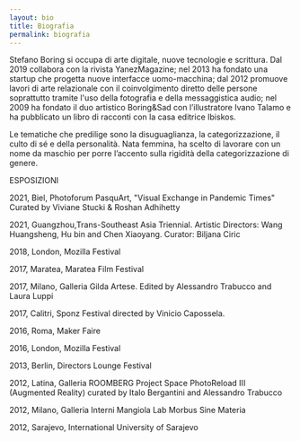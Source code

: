 ```yaml
---
layout: bio
title: Biografia  
permalink: biografia
---
```


<DIV ID="bio">
<P>
Stefano Boring si occupa di arte digitale, nuove tecnologie e
scrittura. Dal 2019 collabora con la rivista YanezMagazine; nel 2013
ha fondato una startup che progetta nuove interfacce uomo-macchina;
dal 2012 promuove lavori di arte relazionale con il coinvolgimento
diretto delle persone soprattutto tramite l'uso della fotografia e
della messaggistica audio; nel 2009 ha fondato il duo artistico
Boring&Sad con l’illustratore Ivano Talamo e ha pubblicato un libro di
racconti con la casa editrice Ibiskos.
</P>
<P>
Le tematiche che predilige sono la disuguaglianza, la
categorizzazione, il culto di sé e della personalità. Nata femmina, ha
scelto di lavorare con un nome da maschio per porre l’accento sulla
rigidità della categorizzazione di genere.
</P>
</DIV>

<span style="text-transform: uppercase">
Esposizioni
</span>

2021, Biel, Photoforum PasquArt, "Visual Exchange in Pandemic Times" 
Curated by Viviane Stucki & Roshan Adhihetty

2021, Guangzhou,Trans-Southeast Asia Triennial.
Artistic Directors: Wang Huangsheng, Hu bin and Chen Xiaoyang.
Curator: Biljana Ciric

2018, London, Mozilla Festival

2017, Maratea, Maratea Film Festival

2017, Milano, Galleria Gilda Artese. Edited by Alessandro Trabucco and Laura Luppi

2017, Calitri, Sponz Festival directed by Vinicio Capossela.

2016, Roma, Maker Faire

2016, London, Mozilla Festival

2013, Berlin, Directors Lounge Festival

2012, Latina, Galleria ROOMBERG Project Space PhotoReload III (Augmented Reality) curated by Italo Bergantini and Alessandro Trabucco

2012, Milano, Galleria Interni Mangiola Lab Morbus Sine Materia

2012, Sarajevo, International University of Sarajevo
